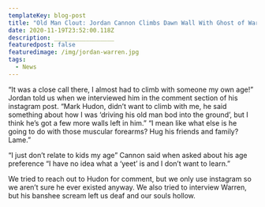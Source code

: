 ```yaml
---
templateKey: blog-post
title: "Old Man Clout: Jordan Cannon Climbs Dawn Wall With Ghost of Warren Harding"
date: 2020-11-19T23:52:00.118Z
description: _________________
featuredpost: false
featuredimage: /img/jordan-warren.jpg
tags:
  - News
---
```

“It was a close call there, I almost had to climb with someone my own age!” Jordan told us when we interviewed him in the comment section of his instagram post. “Mark Hudon, didn’t want to climb with me, he said something about how I was ‘driving his old man bod into the ground’, but I think he’s got a few more walls left in him.” “I mean like what else is he going to do with those muscular forearms? Hug his friends and family? Lame.”

“I just don’t relate to kids my age” Cannon said when asked about his age preference “I have no idea what a ‘yeet’ is and I don’t want to learn.”

We tried to reach out to Hudon for comment, but we only use instagram so we aren’t sure he ever existed anyway. We also tried to interview Warren, but his banshee scream left us deaf and our souls hollow.